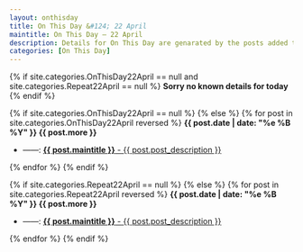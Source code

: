 ```yaml
---
layout: onthisday
title: On This Day &#124; 22 April
maintitle: On This Day — 22 April
description: Details for On This Day are genarated by the posts added to the website so the content is subject to changes/updates over time.
categories: [On This Day]
---
```


{% if site.categories.OnThisDay22April == null and site.categories.Repeat22April == null %}
<strong>Sorry no known details for today</strong>
{% endif %}

{% if site.categories.OnThisDay22April == null %}
{% else %}
{% for post in site.categories.OnThisDay22April reversed %}
<strong>{{ post.date | date: "%e %B %Y" }} {{ post.more }}</strong>
<ul>
<li> ——: <a href="{{ post.url }}"><strong>{{ post.maintitle }}</strong> - {{ post.post_description }}</a></li>
</ul>
{% endfor %}
{% endif %}

{% if site.categories.Repeat22April == null %}
{% else %}
{% for post in site.categories.Repeat22April reversed %}
<strong>{{ post.date | date: "%e %B %Y" }} {{ post.more }}</strong>
<ul>
<li> ——: <a href="{{ post.url }}"><strong>{{ post.maintitle }}</strong> - {{ post.post_description }}</a></li>
</ul>
{% endfor %}
{% endif %}
